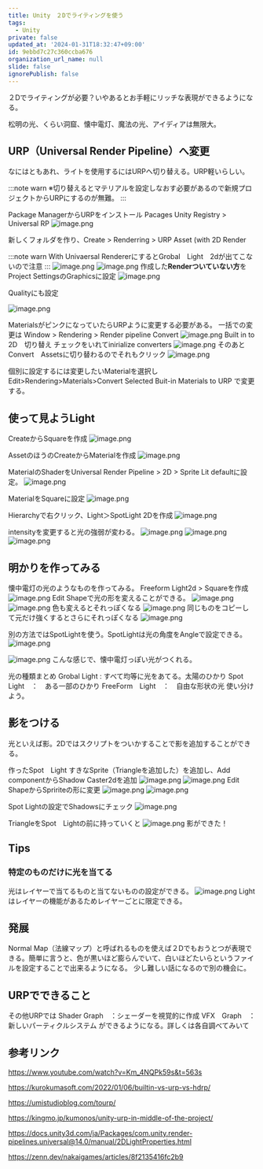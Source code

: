 ```yaml
---
title: Unity　２Dでライティングを使う
tags:
  - Unity
private: false
updated_at: '2024-01-31T18:32:47+09:00'
id: 9ebbd7c27c360ccba676
organization_url_name: null
slide: false
ignorePublish: false
---
```

２Dでライティングが必要？いやあるとお手軽にリッチな表現ができるようになる。

松明の光、くらい洞窟、懐中電灯、魔法の光、アイディアは無限大。


## URP（Universal Render Pipeline）へ変更
なにはともあれ、ライトを使用するにはURPへ切り替える。URP軽いらしい。

:::note warn
※切り替えるとマテリアルを設定しなおす必要があるので新規プロジェクトからURPにするのが無難。
:::

Package ManagerからURPをインストール
Pacages Unity Registry > Universal RP
![image.png](https://qiita-image-store.s3.ap-northeast-1.amazonaws.com/0/2294598/b3704740-1655-7c96-1f0f-ad79c7c65f24.png)

新しくフォルダを作り、Create > Renderring > URP Asset (with 2D Render

:::note warn
With Univaersal RendererにするとGrobal　Light　2dが出てこないので注意
:::
![image.png](https://qiita-image-store.s3.ap-northeast-1.amazonaws.com/0/2294598/487ef563-358b-c577-92f5-77921e6862d5.png)
![image.png](https://qiita-image-store.s3.ap-northeast-1.amazonaws.com/0/2294598/9f93a7e2-6a4b-aceb-e4f3-2cf6746a1855.png)
作成した**Renderついていない方**をProject SettingsのGraphicsに設定
![image.png](https://qiita-image-store.s3.ap-northeast-1.amazonaws.com/0/2294598/5ee580bf-9732-6c24-4f74-4ff6f30ff4ea.png)

Qualityにも設定

![image.png](https://qiita-image-store.s3.ap-northeast-1.amazonaws.com/0/2294598/5cd1b97e-7409-d3ed-4104-004aeb816930.png)

MaterialsがピンクになっていたらURPように変更する必要がある。
一括での変更は
Window > Rendering > Render pipeline Convert
![image.png](https://qiita-image-store.s3.ap-northeast-1.amazonaws.com/0/2294598/f0ea3dad-0e93-aac7-047a-10861d2312fe.png)
Built in to 2D　切り替え
チェックをいれてinirialize converters
![image.png](https://qiita-image-store.s3.ap-northeast-1.amazonaws.com/0/2294598/3e8be3c5-e206-0128-6e24-db03b98f0d6f.png)
そのあとConvert　Assetsに切り替わるのでそれもクリック
![image.png](https://qiita-image-store.s3.ap-northeast-1.amazonaws.com/0/2294598/119969f5-3d8b-6844-ebcb-099d9d4a78d5.png)


個別に設定するには変更したいMaterialを選択し
Edit>Rendering>Materials>Convert Selected Buit-in Materials to URP
で変更する。

## 使って見ようLight
CreateからSquareを作成
![image.png](https://qiita-image-store.s3.ap-northeast-1.amazonaws.com/0/2294598/a5aea5c6-5a67-25a2-01bb-e3f9af272d2c.png)

AssetのほうのCreateからMaterialを作成
![image.png](https://qiita-image-store.s3.ap-northeast-1.amazonaws.com/0/2294598/026b5b51-526f-e2ce-c8cd-e95ce36e4d6f.png)

MaterialのShaderをUniversal Render Pipeline > 2D > Sprite Lit defaultに設定。
![image.png](https://qiita-image-store.s3.ap-northeast-1.amazonaws.com/0/2294598/806ca8e2-b7c0-9e7b-4380-2c07dfacf30e.png)

MaterialをSquareに設定
![image.png](https://qiita-image-store.s3.ap-northeast-1.amazonaws.com/0/2294598/37eaa1f0-2de9-e9e1-487a-65ef110c8c6d.png)

Hierarchyで右クリック、Light＞SpotLight 2Dを作成
![image.png](https://qiita-image-store.s3.ap-northeast-1.amazonaws.com/0/2294598/48062dcc-1721-6d43-0e37-1a6378c4c104.png)

intensityを変更すると光の強弱が変わる。
![image.png](https://qiita-image-store.s3.ap-northeast-1.amazonaws.com/0/2294598/287d1ff3-3598-2ce7-8c65-f377fa52b332.png)
![image.png](https://qiita-image-store.s3.ap-northeast-1.amazonaws.com/0/2294598/11bb49cd-ad72-b3e7-0cf2-8d2a40db5a7d.png)
![image.png](https://qiita-image-store.s3.ap-northeast-1.amazonaws.com/0/2294598/7593416a-cd16-d57f-c092-8ff483b12335.png)

## 明かりを作ってみる
懐中電灯の光のようなものを作ってみる。
Freeform Light2d > Squareを作成
![image.png](https://qiita-image-store.s3.ap-northeast-1.amazonaws.com/0/2294598/eda34ac9-1558-805b-64ea-b3604932cc15.png)
Edit Shapeで光の形を変えることができる。
![image.png](https://qiita-image-store.s3.ap-northeast-1.amazonaws.com/0/2294598/0eccc909-bcd9-1971-d235-6ed0f6441e30.png)
![image.png](https://qiita-image-store.s3.ap-northeast-1.amazonaws.com/0/2294598/6d3eee58-42d8-d136-bf32-e6cd804718b6.png)
色も変えるとそれっぽくなる
![image.png](https://qiita-image-store.s3.ap-northeast-1.amazonaws.com/0/2294598/3317a661-5d34-5cf4-69bc-e2563ae14293.png)
同じものをコピーして元だけ強くするとさらにそれっぽくなる
![image.png](https://qiita-image-store.s3.ap-northeast-1.amazonaws.com/0/2294598/69d4b8df-c96d-4bcc-fd58-f29ae22af010.png)

別の方法ではSpotLightを使う。SpotLightは光の角度をAngleで設定できる。
![image.png](https://qiita-image-store.s3.ap-northeast-1.amazonaws.com/0/2294598/72d9b5a4-36da-e76b-f71a-9fa11334b9c9.png)

![image.png](https://qiita-image-store.s3.ap-northeast-1.amazonaws.com/0/2294598/0966c606-2cbe-895e-f169-87e846bc28d4.png)
こんな感じで、懐中電灯っぽい光がつくれる。

光の種類まとめ
Grobal Light : すべて均等に光をあてる。太陽のひかり
Spot　Light　：　ある一部のひかり
FreeForm　Light　：　自由な形状の光
使い分けよう。

## 影をつける
光といえば影。2Dではスクリプトをついかすることで影を追加することができる。

作ったSpot　Light
すきなSprite（Triangleを追加した）を追加し、Add componentからShadow Caster2dを追加
![image.png](https://qiita-image-store.s3.ap-northeast-1.amazonaws.com/0/2294598/fc380687-5ff8-f853-42bd-0c0ccb3e9776.png)
![image.png](https://qiita-image-store.s3.ap-northeast-1.amazonaws.com/0/2294598/46706538-9756-250c-79d6-f7162f693e2c.png)
Edit ShapeからSpririteの形に変更
![image.png](https://qiita-image-store.s3.ap-northeast-1.amazonaws.com/0/2294598/9bd53c58-8e72-db92-bb75-b8b47100fa6e.png)
![image.png](https://qiita-image-store.s3.ap-northeast-1.amazonaws.com/0/2294598/4b6915c3-5ce1-334d-d50a-2ffbab841fca.png)


Spot Lightの設定でShadowsにチェック
![image.png](https://qiita-image-store.s3.ap-northeast-1.amazonaws.com/0/2294598/b778bee2-260f-40dc-e6c5-4bcd1ca8f8ab.png)

TriangleをSpot　Lightの前に持っていくと
![image.png](https://qiita-image-store.s3.ap-northeast-1.amazonaws.com/0/2294598/f90fcd75-cc13-d5a5-c6c6-d97c8041a2f6.png)
影ができた！


## Tips
### 特定のものだけに光を当てる
光はレイヤーで当てるものと当てないものの設定ができる。
![image.png](https://qiita-image-store.s3.ap-northeast-1.amazonaws.com/0/2294598/ca4dd039-b090-6726-2ec2-aa261affc760.png)
Lightはレイヤーの機能があるためレイヤーごとに限定できる。

## 発展
Normal Map（法線マップ）と呼ばれるものを使えば２Dでもおうとつが表現できる。簡単に言うと、色が黒いほど膨らんでいて、白いほどたいらというファイルを設定することで出来るようになる。
少し難しい話になるので別の機会に。

## URPでできること
その他URPでは
Shader Graph　：シェーダーを視覚的に作成
VFX　Graph　：　新しいパーティクルシステム
ができるようになる。詳しくは各自調べてみいて

## 参考リンク
https://www.youtube.com/watch?v=Km_4NQPk59s&t=563s

https://kurokumasoft.com/2022/01/06/builtin-vs-urp-vs-hdrp/

https://umistudioblog.com/tourp/

https://kingmo.jp/kumonos/unity-urp-in-middle-of-the-project/

https://docs.unity3d.com/ja/Packages/com.unity.render-pipelines.universal@14.0/manual/2DLightProperties.html

https://zenn.dev/nakaigames/articles/8f2135416fc2b9

